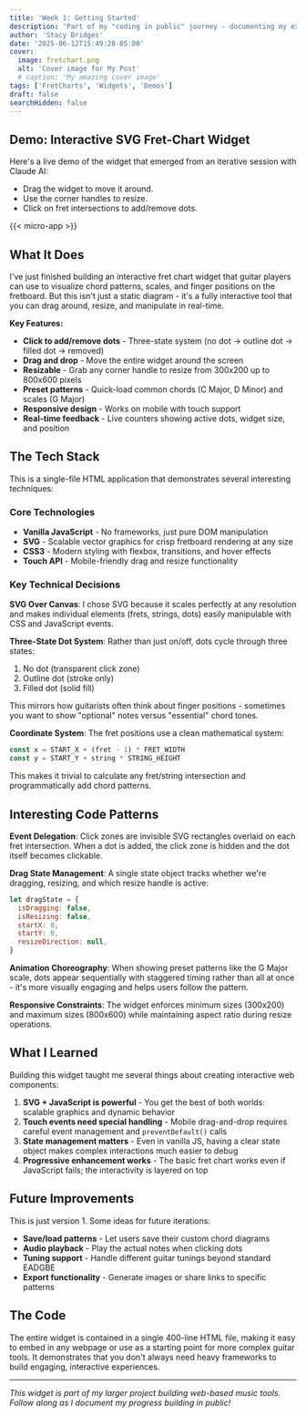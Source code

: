 ```yaml
---
title: 'Week 1: Getting Started'
description: 'Part of my "coding in public" journey - documenting my experiments and weird ideas for music apps and MVPs. 🎸'
author: 'Stacy Bridges'
date: '2025-06-12T15:49:28-05:00'
cover:
  image: fretchart.png
  alt: 'Cover image for My Post'
  # caption: 'My amazing cover image'
tags: ['FretCharts', 'Widgets', 'Demos']
draft: false
searchHidden: false
---
```


<!-- ## Accordion: TEST

{{< details title="Click to expand" >}}
This content will be hidden until clicked.
{{< /details >}} -->

## Demo: Interactive SVG Fret-Chart Widget

Here's a live demo of the widget that emerged from an iterative session with Claude AI:

- Drag the widget to move it around.
- Use the corner handles to resize.
- Click on fret intersections to add/remove dots.

{{< micro-app >}}

## What It Does

I've just finished building an interactive fret chart widget that guitar players can use to visualize chord patterns, scales, and finger positions on the fretboard. But this isn't just a static diagram - it's a fully interactive tool that you can drag around, resize, and manipulate in real-time.

**Key Features:**

- **Click to add/remove dots** - Three-state system (no dot → outline dot → filled dot → removed)
- **Drag and drop** - Move the entire widget around the screen
- **Resizable** - Grab any corner handle to resize from 300x200 up to 800x600 pixels
- **Preset patterns** - Quick-load common chords (C Major, D Minor) and scales (G Major)
- **Responsive design** - Works on mobile with touch support
- **Real-time feedback** - Live counters showing active dots, widget size, and position

## The Tech Stack

This is a single-file HTML application that demonstrates several interesting techniques:

### Core Technologies

- **Vanilla JavaScript** - No frameworks, just pure DOM manipulation
- **SVG** - Scalable vector graphics for crisp fretboard rendering at any size
- **CSS3** - Modern styling with flexbox, transitions, and hover effects
- **Touch API** - Mobile-friendly drag and resize functionality

### Key Technical Decisions

**SVG Over Canvas**: I chose SVG because it scales perfectly at any resolution and makes individual elements (frets, strings, dots) easily manipulable with CSS and JavaScript events.

**Three-State Dot System**: Rather than just on/off, dots cycle through three states:

1. No dot (transparent click zone)
2. Outline dot (stroke only)
3. Filled dot (solid fill)

This mirrors how guitarists often think about finger positions - sometimes you want to show "optional" notes versus "essential" chord tones.

**Coordinate System**: The fret positions use a clean mathematical system:

```javascript
const x = START_X + (fret - 1) * FRET_WIDTH
const y = START_Y + string * STRING_HEIGHT
```

This makes it trivial to calculate any fret/string intersection and programmatically add chord patterns.

## Interesting Code Patterns

**Event Delegation**: Click zones are invisible SVG rectangles overlaid on each fret intersection. When a dot is added, the click zone is hidden and the dot itself becomes clickable.

**Drag State Management**: A single state object tracks whether we're dragging, resizing, and which resize handle is active:

```javascript
let dragState = {
  isDragging: false,
  isResizing: false,
  startX: 0,
  startY: 0,
  resizeDirection: null,
}
```

**Animation Choreography**: When showing preset patterns like the G Major scale, dots appear sequentially with staggered timing rather than all at once - it's more visually engaging and helps users follow the pattern.

**Responsive Constraints**: The widget enforces minimum sizes (300x200) and maximum sizes (800x600) while maintaining aspect ratio during resize operations.

## What I Learned

Building this widget taught me several things about creating interactive web components:

1. **SVG + JavaScript is powerful** - You get the best of both worlds: scalable graphics and dynamic behavior
2. **Touch events need special handling** - Mobile drag-and-drop requires careful event management and `preventDefault()` calls
3. **State management matters** - Even in vanilla JS, having a clear state object makes complex interactions much easier to debug
4. **Progressive enhancement works** - The basic fret chart works even if JavaScript fails; the interactivity is layered on top

## Future Improvements

This is just version 1. Some ideas for future iterations:

- **Save/load patterns** - Let users save their custom chord diagrams
- **Audio playback** - Play the actual notes when clicking dots
- **Tuning support** - Handle different guitar tunings beyond standard EADGBE
- **Export functionality** - Generate images or share links to specific patterns

## The Code

The entire widget is contained in a single 400-line HTML file, making it easy to embed in any webpage or use as a starting point for more complex guitar tools. It demonstrates that you don't always need heavy frameworks to build engaging, interactive experiences.

---

_This widget is part of my larger project building web-based music tools. Follow along as I document my progress building in public!_

